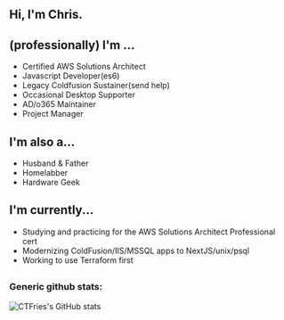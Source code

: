 ## Hi, I'm Chris.
## (professionally) I'm ...
- Certified AWS Solutions Architect 
- Javascript Developer(es6)
- Legacy Coldfusion Sustainer(send help)
- Occasional Desktop Supporter
- AD/o365 Maintainer
- Project Manager

## I'm also a...
- Husband & Father
- Homelabber
- Hardware Geek

## I'm currently...
- Studying and practicing for the AWS Solutions Architect Professional cert
- Modernizing ColdFusion/IIS/MSSQL apps to NextJS/unix/psql
- Working to use Terraform first


## 
### Generic github stats:
![CTFries's GitHub stats](https://github-readme-stats.vercel.app/api?username=ctfries&show_icons=true&count_private=true&theme=dracula)
